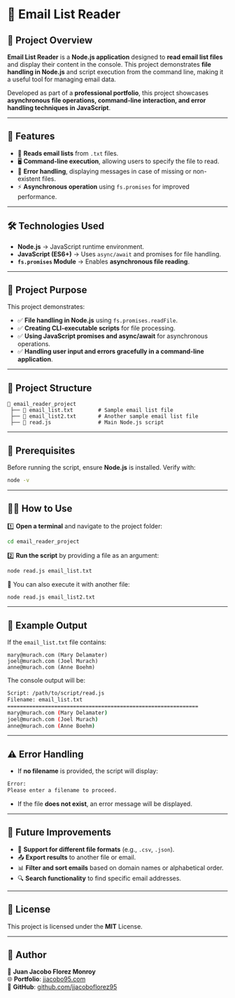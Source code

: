 # 📧 Email List Reader

## 📌 Project Overview

**Email List Reader** is a **Node.js application** designed to **read email list files** and display their content in the console. This project demonstrates **file handling in Node.js** and script execution from the command line, making it a useful tool for managing email data.

Developed as part of a **professional portfolio**, this project showcases **asynchronous file operations, command-line interaction, and error handling techniques in JavaScript**.

---

## 🚀 Features

- 📄 **Reads email lists** from `.txt` files.
- 🖥️ **Command-line execution**, allowing users to specify the file to read.
- 🔄 **Error handling**, displaying messages in case of missing or non-existent files.
- ⚡ **Asynchronous operation** using `fs.promises` for improved performance.

---

## 🛠 Technologies Used

- **Node.js** → JavaScript runtime environment.
- **JavaScript (ES6+)** → Uses `async/await` and promises for file handling.
- **`fs.promises` Module** → Enables **asynchronous file reading**.

---

## 🎯 Project Purpose

This project demonstrates:

- ✅ **File handling in Node.js** using `fs.promises.readFile`.
- ✅ **Creating CLI-executable scripts** for file processing.
- ✅ **Using JavaScript promises and async/await** for asynchronous operations.
- ✅ **Handling user input and errors gracefully in a command-line application**.

---

## 📂 Project Structure

```
📁 email_reader_project
 ├── 📄 email_list.txt        # Sample email list file
 ├── 📄 email_list2.txt       # Another sample email list file
 ├── 📄 read.js               # Main Node.js script
```

---

## 📌 Prerequisites

Before running the script, ensure **Node.js** is installed. Verify with:

```sh
node -v
```

---

## 🏃‍♂️ How to Use

1️⃣ **Open a terminal** and navigate to the project folder:

```sh
cd email_reader_project
```

2️⃣ **Run the script** by providing a file as an argument:

```sh
node read.js email_list.txt
```

🔹 You can also execute it with another file:

```sh
node read.js email_list2.txt
```

---

## 📝 Example Output

If the `email_list.txt` file contains:

```
mary@murach.com (Mary Delamater)
joel@murach.com (Joel Murach)
anne@murach.com (Anne Boehm)
```

The console output will be:

```sh
Script: /path/to/script/read.js
Filename: email_list.txt
=============================================================
mary@murach.com (Mary Delamater)
joel@murach.com (Joel Murach)
anne@murach.com (Anne Boehm)
```

---

## ⚠️ Error Handling

- If **no filename** is provided, the script will display:

```sh
Error:
Please enter a filename to proceed.
```

- If the file **does not exist**, an error message will be displayed.

---

## 🌟 Future Improvements

- 📝 **Support for different file formats** (e.g., `.csv`, `.json`).
- 📤 **Export results** to another file or email.
- 📊 **Filter and sort emails** based on domain names or alphabetical order.
- 🔍 **Search functionality** to find specific email addresses.

---

## 📜 License

This project is licensed under the **MIT** License.

---

## 💼 Author

👤 **Juan Jacobo Florez Monroy**  
🌐 **Portfolio**: [jjacobo95.com](https://jjacobo95.com)  
🐙 **GitHub**: [github.com/jjacoboflorez95](https://github.com/jjacoboflorez95)